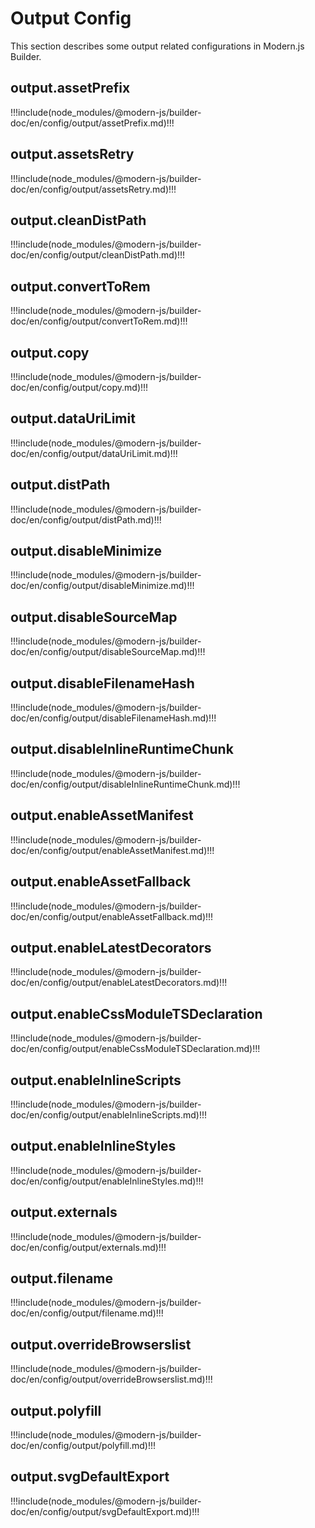 # Output Config

This section describes some output related configurations in Modern.js Builder.

## output.assetPrefix

!!!include(node_modules/@modern-js/builder-doc/en/config/output/assetPrefix.md)!!!

## output.assetsRetry

!!!include(node_modules/@modern-js/builder-doc/en/config/output/assetsRetry.md)!!!

## output.cleanDistPath

!!!include(node_modules/@modern-js/builder-doc/en/config/output/cleanDistPath.md)!!!

## output.convertToRem

!!!include(node_modules/@modern-js/builder-doc/en/config/output/convertToRem.md)!!!

## output.copy

!!!include(node_modules/@modern-js/builder-doc/en/config/output/copy.md)!!!

## output.dataUriLimit

!!!include(node_modules/@modern-js/builder-doc/en/config/output/dataUriLimit.md)!!!

## output.distPath

!!!include(node_modules/@modern-js/builder-doc/en/config/output/distPath.md)!!!

## output.disableMinimize

!!!include(node_modules/@modern-js/builder-doc/en/config/output/disableMinimize.md)!!!

## output.disableSourceMap

!!!include(node_modules/@modern-js/builder-doc/en/config/output/disableSourceMap.md)!!!

## output.disableFilenameHash

!!!include(node_modules/@modern-js/builder-doc/en/config/output/disableFilenameHash.md)!!!

## output.disableInlineRuntimeChunk

!!!include(node_modules/@modern-js/builder-doc/en/config/output/disableInlineRuntimeChunk.md)!!!

## output.enableAssetManifest

!!!include(node_modules/@modern-js/builder-doc/en/config/output/enableAssetManifest.md)!!!

## output.enableAssetFallback

!!!include(node_modules/@modern-js/builder-doc/en/config/output/enableAssetFallback.md)!!!

## output.enableLatestDecorators

!!!include(node_modules/@modern-js/builder-doc/en/config/output/enableLatestDecorators.md)!!!

## output.enableCssModuleTSDeclaration

!!!include(node_modules/@modern-js/builder-doc/en/config/output/enableCssModuleTSDeclaration.md)!!!

## output.enableInlineScripts

!!!include(node_modules/@modern-js/builder-doc/en/config/output/enableInlineScripts.md)!!!

## output.enableInlineStyles

!!!include(node_modules/@modern-js/builder-doc/en/config/output/enableInlineStyles.md)!!!

## output.externals

!!!include(node_modules/@modern-js/builder-doc/en/config/output/externals.md)!!!

## output.filename

!!!include(node_modules/@modern-js/builder-doc/en/config/output/filename.md)!!!

## output.overrideBrowserslist

!!!include(node_modules/@modern-js/builder-doc/en/config/output/overrideBrowserslist.md)!!!

## output.polyfill

!!!include(node_modules/@modern-js/builder-doc/en/config/output/polyfill.md)!!!

## output.svgDefaultExport

!!!include(node_modules/@modern-js/builder-doc/en/config/output/svgDefaultExport.md)!!!
